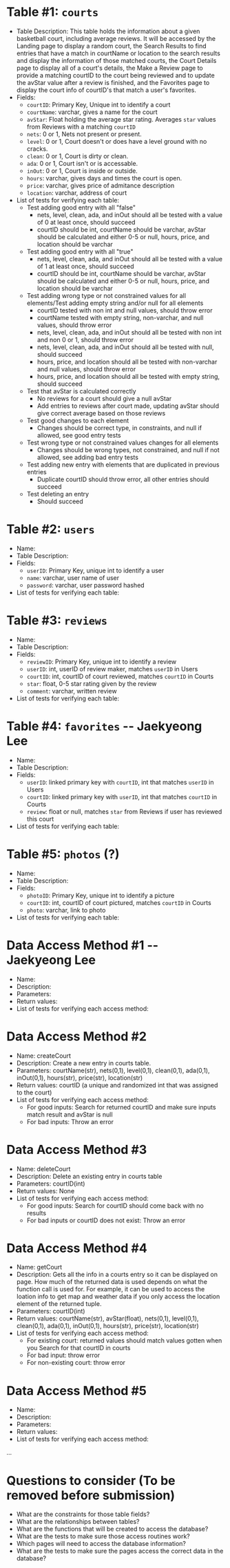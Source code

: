 # Table #1: `courts`
* Table Description: This table holds the information about a given basketball court, including average reviews. It will be accessed by the Landing page to display a random court, the Search Results to find entries that have a match in courtName or location to the search results and display the information of those matched courts, the Court Details page to display all of a court's details, the Make a Review page to provide a matching courtID to the court being reviewed and to update the avStar value after a review is finished, and the Favorites page to display the court info of courtID's that match a user's favorites.
* Fields:
   * `courtID`: Primary Key, Unique int to identify a court
   * `courtName`: varchar, gives a name for the court
   * `avStar`: Float holding the average star rating. Averages `star` values from Reviews with a matching `courtID`
   * `nets`: 0 or 1, Nets not present or present.
   * `level`: 0 or 1, Court doesn't or does have a level ground with no cracks.
   * `clean`: 0 or 1, Court is dirty or clean.
   * `ada`: 0 or 1, Court isn't or is accessable.
   * `inOut`: 0 or 1, Court is inside or outside.
   * `hours`: varchar, gives days and times the court is open.
   * `price`: varchar, gives price of admitance description
   * `location`: varchar, address of court
* List of tests for verifying each table:
    * Test adding good entry with all "false"
        * nets, level, clean, ada, and inOut should all be tested with a value of 0 at least once, should succeed
        * courtID should be int, courtName should be varchar, avStar should be calculated and either 0-5 or null, hours, price, and location should be varchar
    * Test adding good entry with all "true"
        * nets, level, clean, ada, and inOut should all be tested with a value of 1 at least once, should succeed
        * courtID should be int, courtName should be varchar, avStar should be calculated and either 0-5 or null, hours, price, and location should be varchar
    * Test adding wrong type or not constrained values for all elements/Test adding empty string and/or null for all elements
        * courtID tested with non int and null values, should throw error
        * courtName tested with empty string, non-varchar, and null values, should throw error
        * nets, level, clean, ada, and inOut should all be tested with non int and non 0 or 1, should throw error
        * nets, level, clean, ada, and inOut should all be tested with null, should succeed
        * hours, price, and location should all be tested with non-varchar and null values, should throw error
        * hours, price, and location should all be tested with empty string, should succeed
    * Test that avStar is calculated correctly
        * No reviews for a court should give a null avStar
        * Add entries to reviews after court made, updating avStar should give correct average based on those reviews
    * Test good changes to each element
        * Changes should be correct type, in constraints, and null if allowed, see good entry tests
    * Test wrong type or not constrained values changes for all elements
        * Changes should be wrong types, not constrained, and null if not allowed, see adding bad entry tests
    * Test adding new entry with elements that are duplicated in previous entries
        * Duplicate courtID should throw error, all other entries should succeed
    * Test deleting an entry
        * Should succeed
    


# Table #2: `users`
* Name: 
* Table Description: 
* Fields:
   * `userID`: Primary Key, unique int to identify a user
   * `name`: varchar, user name of user
   * `password`: varchar, user password hashed
* List of tests for verifying each table:


# Table #3: `reviews`
* Name: 
* Table Description: 
* Fields:
   * `reviewID`: Primary Key, unique int to identify a review
   * `userID`: int, userID of review maker, matches `userID` in Users
   * `courtID`: int, courtID of court reviewed, matches `courtID` in Courts
   * `star`: float, 0-5 star rating given by the review
   * `comment`: varchar, written review
* List of tests for verifying each table:


# Table #4: `favorites` -- Jaekyeong Lee
* Name: 
* Table Description: 
* Fields:
   * `userID`: linked primary key with `courtID`, int that matches `userID` in Users
   * `courtID`: linked primary key with `userID`, int that matches `courtID` in Courts
   * `review`: float or null, matches `star` from Reviews if user has reviewed this court
* List of tests for verifying each table:


# Table #5: `photos` (?)
* Name: 
* Table Description: 
* Fields:
   * `photoID`: Primary Key, unique int to identify a picture
   * `courtID`: int, courtID of court pictured, matches `courtID` in Courts
   * `photo`: varchar, link to photo
* List of tests for verifying each table:


# Data Access Method #1 -- Jaekyeong Lee
* Name:
* Description:
* Parameters:
* Return values:
* List of tests for verifying each access method:


# Data Access Method #2
* Name: createCourt
* Description: Create a new entry in courts table.
* Parameters: courtName(str), nets(0,1), level(0,1), clean(0,1), ada(0,1), inOut(0,1), hours(str), price(str), location(str)
* Return values: courtID (a unique and randomized int that was assigned to the court)
* List of tests for verifying each access method:
    * For good inputs: Search for returned courtID and make sure inputs match result and avStar is null
    * For bad inputs: Throw an error


# Data Access Method #3
* Name: deleteCourt
* Description: Delete an existing entry in courts table
* Parameters: courtID(int)
* Return values: None
* List of tests for verifying each access method:
    * For good inputs: Search for courtID should come back with no results
    * For bad inputs or courtID does not exist: Throw an error


# Data Access Method #4
* Name: getCourt
* Description: Gets all the info in a courts entry so it can be displayed on page. How much of the returned data is used depends on what the function call is used for. For example, it can be used to access the loation info to get map and weather data if you only access the location element of the returned tuple.
* Parameters: courtID(int)
* Return values: courtName(str), avStar(float), nets(0,1), level(0,1), clean(0,1), ada(0,1), inOut(0,1), hours(str), price(str), location(str)
* List of tests for verifying each access method:
    * For existing court: returned values should match values gotten when you Search for that courtID in courts
    * For bad input: throw error
    * For non-existing court: throw error


# Data Access Method #5
* Name:
* Description:
* Parameters:
* Return values:
* List of tests for verifying each access method:

...



# Questions to consider (To be removed before submission)
* What are the constraints for those table fields?
* What are the relationships between tables?
* What are the functions that will be created to access the database?
* What are the tests to make sure those access routines work?
* Which pages will need to access the database information?
* What are the tests to make sure the pages access the correct data in the database?

